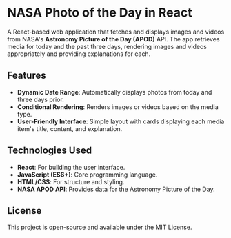 # NASA Photo of the Day in React

A React-based web application that fetches and displays images and videos from NASA's **Astronomy Picture of the Day (APOD)** API. The app retrieves media for today and the past three days, rendering images and videos appropriately and providing explanations for each.


## Features

- **Dynamic Date Range**: Automatically displays photos from today and three days prior.
- **Conditional Rendering**: Renders images or videos based on the media type.
- **User-Friendly Interface**: Simple layout with cards displaying each media item's title, content, and explanation.

## Technologies Used

- **React**: For building the user interface.
- **JavaScript (ES6+)**: Core programming language.
- **HTML/CSS**: For structure and styling.
- **NASA APOD API**: Provides data for the Astronomy Picture of the Day.

## License
This project is open-source and available under the MIT License.